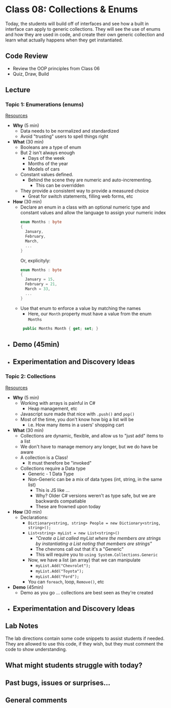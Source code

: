 # Class 08: Collections & Enums

Today, the students will build off of interfaces and see how a built in interface can apply to generic collections. They will see the use of enums and how they are used in code, and create their own generic collection and learn what actually happens when they get instantiated.


## Code Review
- Review the OOP principles from Class 06
- Quiz, Draw, Build

## Lecture

### Topic 1: Enumerations (enums)

[Resources](../resources/enums.md)

- **Why** (5 min)
  - Data needs to be normalized and standardized
  - Avoid "trusting" users to spell things right
- **What** (30 min)
  - Booleans are a type of enum
  - But 2 isn't always enough
    - Days of the week
    - Months of the year
    - Models of cars
  - Constant values defined.
    - Behind the scene they are numeric and auto-incrementing.
      - This can be overridden
  - They provide a consistent way to provide a measured choice
    - Great for switch statements, filling web forms, etc
- **How** (30 min)
  - Declare an enum in a class with an optional numeric type and constant values and allow the language to assign your numeric index
    ```csharp
    enum Months : byte
    {
      January,
      February,
      March,
      ...
    }
    ```
    Or, explicityly:
    ```csharp
    enum Months : byte
    {
      January = 15,
      February = 21,
      March = 33,
      ...
    }
    ```
  - Use that enum to enforce a value by matching the names
    - Here, our `Month` property must have a value from the enum `Months`
    ```csharp
     public Months Month { get; set; }
    ```
- **Demo** (45min)
  -
- **Experimentation and Discovery Ideas**
  -

### Topic 2: Collections

[Resources](../resources/collections.md)

- **Why** (5 min)
  - Working with arrays is painful in C#
    - Heap management, etc
  - Javascript sure made that nice with `.push()` and `pop()`
  - Most of the time, you don't know how big a list will be
    - i.e. How many items in a users' shopping cart
- **What** (30 min)
  - Collections are dynamic, flexible, and allow us to "just add" items to a list
  - We don't have to manage memory any longer, but we do have be aware
  - A collection is a Class!
    - It must therefore be "invoked"
  - Collections require a Data type
    - Generic - 1 Data Type
    - Non-Generic can be a mix of data types (int, string, in the same list)
      - This is JS like ...
      - Why? Older C# versions weren't as type safe, but we are backwards compatiable
      - These are frowned upon today
- **How** (30 min)
  - Declarations:
    - `Dictionary<string, string> People = new Dictionary<string, string>();`
    - `List<string> myList = new List<string>()`
      - *"Create a List called myList where the members are strings by instantiating a List noting that members are strings"*
      - The chevrons call out that it's a "Generic"
      - This will require you to `using System.Collections.Generic`
    - Now, we have a list (an array) that we can manipulate
      - `myList.Add("Chevrolet");`
      - `myList.Add("Toyota");`
      - `myList.Add("Ford");`
    - You can `foreach`, loop, `Remove()`, etc
- **Demo** (45min)
  - Demo as you go ... collections are best seen as they're created
- **Experimentation and Discovery Ideas**
  -

## Lab Notes

The lab directions contain some code snippets to assist students if needed. They are allowed to use this code, if they wish, but they must comment the code to show understanding.

## What might students struggle with today?

## Past bugs, issues or surprises...

## General comments

